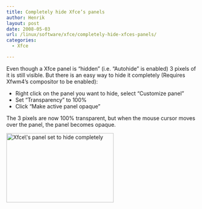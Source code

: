 ```yaml
---
title: Completely hide Xfce’s panels
author: Henrik
layout: post
date: 2008-05-03
url: /linux/software/xfce/completely-hide-xfces-panels/
categories:
  - Xfce

---
```

Even though a Xfce panel is &#8220;hidden&#8221; (i.e. &#8220;Autohide&#8221; is enabled) 3 pixels of it is still visible. But there is an easy way to hide it completely (Requires Xfwm4&#8217;s compositor to be enabled):

  * Right click on the panel you want to hide, select &#8220;Customize panel&#8221;
  * Set &#8220;Transparency&#8221; to 100%
  * Click &#8220;Make active panel opaque&#8221;

The 3 pixels are now 100% transparent, but when the mouse cursor moves over the panel, the panel becomes opaque.

<img src="https://rockhopper.dk/wp-content/uploads/2008/05/xfce-panel-manager.png" alt="Xfce\&#039;s panel set to hide completely" title="xfce-panel-manager" width="281" height="182" class="alignright size-full wp-image-50" />
